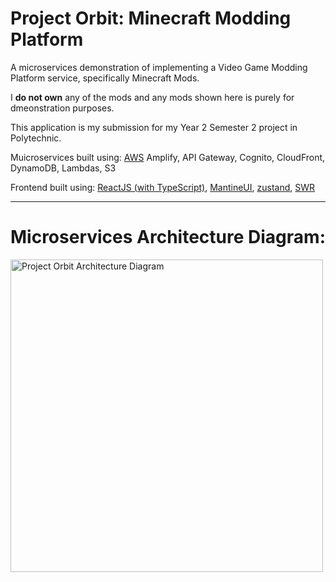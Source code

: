 # Project Orbit: Minecraft Modding Platform

A microservices demonstration of implementing a Video Game Modding Platform service, specifically Minecraft Mods.

I **do not own** any of the mods and any mods shown here is purely for dmeonstration purposes.

This application is my submission for my Year 2 Semester 2 project in Polytechnic.

Muicroservices built using: [AWS](https://aws.amazon.com/) Amplify, API Gateway, Cognito, CloudFront, DynamoDB, Lambdas, S3

Frontend built using: [ReactJS (with TypeScript)](https://reactjs.org/), [MantineUI](https://mantine.dev), [zustand](https://github.com/pmndrs/zustand/), [SWR](https://swr.vercel.app/)

---

# Microservices Architecture Diagram:

<img width="500" alt="Project Orbit Architecture Diagram" src="https://user-images.githubusercontent.com/57494734/218250964-cadd639e-59ef-40a7-93e7-581ab19a57eb.png">
